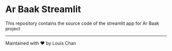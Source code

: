# Ar Baak Streamlit

This repository contains the source code of the streamlit app for Ar Baak project

---
Maintained with ❤️ by Louis Chan
